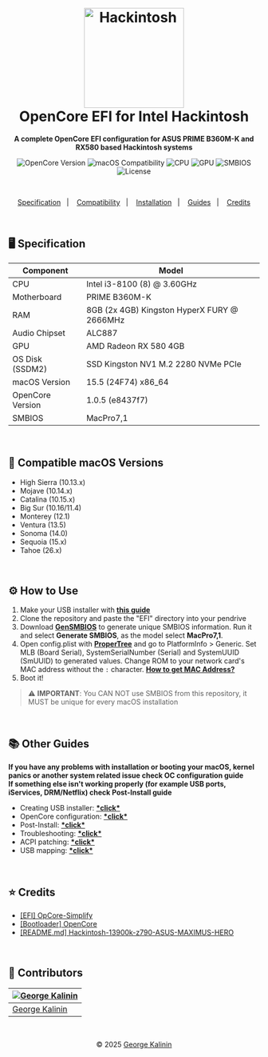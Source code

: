 <h1 align="center">
  <br>
  <img src="https://dortania.github.io/OpenCore-Install-Guide/dortania-logo-clear.png" alt="Hackintosh" width="200">
  <br>
  OpenCore EFI for Intel Hackintosh
  <br>
</h1>

<p align="center">
  <strong>A complete OpenCore EFI configuration for ASUS PRIME B360M-K and RX580 based Hackintosh systems</strong>
</p>

<p align="center">
  <img src="https://img.shields.io/badge/OpenCore-1.0.5-success" alt="OpenCore Version" />
  <img src="https://img.shields.io/badge/macOS-10.13~26-informational" alt="macOS Compatibility" />
  <img src="https://img.shields.io/badge/CPU-i3--8100-blue" alt="CPU" />
  <img src="https://img.shields.io/badge/GPU-RX_580-red" alt="GPU" />
  <img src="https://img.shields.io/badge/SMBIOS-MacPro7,1-orange" alt="SMBIOS" />
  <img src="https://img.shields.io/badge/license-BSD--3--Clause-lightgrey" alt="License" />
</p>

<br>

<p align="center">
  <a href="#desktop_computer-specification">Specification</a>&nbsp;&nbsp;&nbsp;|&nbsp;&nbsp;&nbsp;
  <a href="#apple-compatible-macos-versions">Compatibility</a>&nbsp;&nbsp;&nbsp;|&nbsp;&nbsp;&nbsp;
  <a href="#gear-how-to-use">Installation</a>&nbsp;&nbsp;&nbsp;|&nbsp;&nbsp;&nbsp;
  <a href="#books-other-guides">Guides</a>&nbsp;&nbsp;&nbsp;|&nbsp;&nbsp;&nbsp;
  <a href="#star-credits">Credits</a>
</p>

<br>

## :desktop_computer: Specification

| **Component**    | **Model**                                   |
|------------------|---------------------------------------------|
| CPU              | Intel i3-8100 (8) @ 3.60GHz                 |
| Motherboard      | PRIME B360M-K                               |
| RAM              | 8GB (2x 4GB) Kingston HyperX FURY @ 2666MHz |
| Audio Chipset    | ALC887                                      |
| GPU              | AMD Radeon RX 580 4GB                       |
| OS Disk (SSDM2)  | SSD Kingston NV1 M.2 2280 NVMe PCIe         |
| macOS Version    | 15.5 (24F74) x86_64                         |
| OpenCore Version | 1.0.5 (e8437f7)                             |
| SMBIOS           | MacPro7,1                                   |

<br>

## :apple: Compatible macOS Versions

- High Sierra (10.13.x)
- Mojave (10.14.x)
- Catalina (10.15.x)
- Big Sur (10.16/11.4)
- Monterey (12.1)
- Ventura (13.5)
- Sonoma (14.0)
- Sequoia (15.x)
- Tahoe (26.x)

<br>

## :gear: How to Use

1. Make your USB installer with [**this guide**](https://dortania.github.io/OpenCore-Install-Guide/installer-guide/)
2. Clone the repository and paste the "EFI" directory into your pendrive
3. Download [**GenSMBIOS**](https://github.com/corpnewt/GenSMBIOS) to generate unique SMBIOS information. Run it and
   select **Generate SMBIOS**, as the model select **MacPro7,1**.
4. Open config.plist with [**ProperTree**](https://github.com/corpnewt/ProperTree) and go to PlatformInfo > Generic.
   Set MLB (Board Serial), SystemSerialNumber (Serial) and SystemUUID (SmUUID) to generated values.
   Change ROM to your network card's MAC address without the `:` character. [**How to get MAC Address?**](https://www.wikihow.com/Find-the-MAC-Address-of-Your-Computer)
5. Boot it!

> ⚠️ **IMPORTANT**: You CAN NOT use SMBIOS from this repository, it MUST be unique for every macOS installation

<br>

## :books: Other Guides

**If you have any problems with installation or booting your macOS, kernel panics or another system related issue check
OC configuration guide**  
**If something else isn't working properly (for example USB ports, iServices, DRM/Netflix) check Post-Install guide**

- Creating USB installer: [**\*click\***](https://dortania.github.io/OpenCore-Install-Guide/installer-guide/)
- OpenCore configuration: [**\*click\***](https://dortania.github.io/OpenCore-Install-Guide/AMD/zen.html)
- Post-Install: [**\*click\***](https://dortania.github.io/OpenCore-Post-Install/)
- Troubleshooting: [**\*click\***](https://dortania.github.io/OpenCore-Post-Install/)
- ACPI patching: [**\*click\***](https://dortania.github.io/Getting-Started-With-ACPI/)
- USB mapping: [**\*click\***](https://dortania.github.io/OpenCore-Post-Install/usb/)

<br>

## :star: Credits

- [[EFI] OpCore-Simplify](https://github.com/lzhoang2801/OpCore-Simplify)
- [[Bootloader] OpenCore](https://github.com/acidanthera/OpenCorePkg)
- [[README.md] Hackintosh-13900k-z790-ASUS-MAXIMUS-HERO](https://github.com/gabrielmaialva33/Hackintosh-13900k-z790-ASUS-MAXIMUS-HERO)

<br>

## :rocket: Contributors

| [![George Kalinin](https://avatars.githubusercontent.com/u/146064808?size=100)](https://github.com/ratatouille100) |
|-------------------------------------------------------------------------------------------------------------------|
| [George Kalinin](https://github.com/ratatouille100)                                                               |

<br/>

<p align="center">&copy; 2025 <a href="https://github.com/ratatouille100" target="_blank">George Kalinin</a></p>
